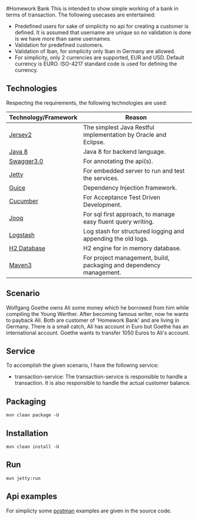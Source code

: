 #Homework Bank
This is intended to show simple working of a bank in terms of transaction. The following usecases are entertained:
* Predefined users for sake of simplicity no api for creating a customer is defined. It is assumed that username are unique so no validation is done is we have more than same usernames.
* Validation for predefined customers.
* Validation of Iban, for simplicity only Iban in Germany are allowed.
* For simplicity, only 2 currencies are supported, EUR and USD. Default currency is EURO. ISO-4217 standard code is used for defining the currency.

## Technologies
Respecting the requirements, the following technologies are used:

Technology/Framework|Reason
------------- | -------------
[Jersey2](https://projects.eclipse.org/projects/ee4j.jersey/ ) | The simplest Java Restful implementation by Oracle and Eclipse. 
[Java 8](https://www.oracle.com/technetwork/java/javase/overview/java8-2100321.html)| Java 8 for backend language.
[Swagger3.0](https://swagger.io/docs/specification/basic-structure/)  | For annotating the  api(s).
[Jetty](https://www.eclipse.org/jetty/) | For embedded server to run and test the services.
[Guice](https://github.com/google/guice) | Dependency Injection framework.
[Cucumber](https://cucumber.io/)| For Acceptance Test Driven Development.
[Jooq](https://www.jooq.org/) | For sql first approach, to manage easy fluent query writing.
[Logstash](https://github.com/logstash/logstash-logback-encoder)| Log stash for structured logging and appending the old logs.
[H2 Database](https://www.h2database.com/html/main.html)| H2 engine for in memory database.
[Maven3](https://maven.apache.org/download.cgi)| For project management, build, packaging and dependency management.

## Scenario
Wolfgang Goethe owns Ali some money which he borrowed from him while compiling the Young Werther. After becoming famous writer, now he wants to payback Ali. Both are customer of 'Homework Bank' and are living in Germany.
There is a small catch, Ali has account in Euro but Goethe has an international account. Goethe wants to transfer 1050 Euros to Ali's account.

## Service
To accomplish the given scenario, I have the following service:
* transaction-service:
The transaction-service is responsible to handle a transaction. It is also responsible to handle the actual customer balance.

## Packaging
```mvn clean package -U```

## Installation
``mvn clean install -U``

## Run
``mvn jetty:run``

## Api examples
For simplicty some [postman](https://www.getpostman.com/) examples are given in the source code.
